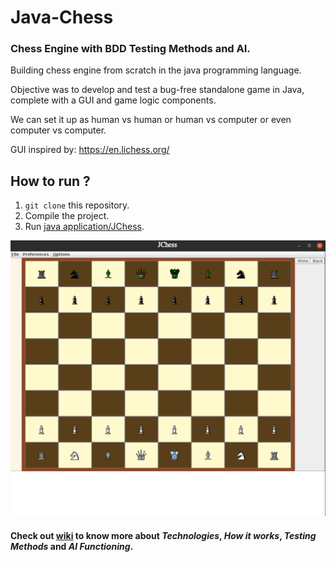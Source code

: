 # Java-Chess

### Chess Engine with BDD Testing Methods and AI.
Building chess engine from scratch in the java programming language.

Objective was to develop and test a bug-free standalone game in Java, complete with a GUI and game logic components.

We can set it up as human vs human or human vs computer or even computer vs computer.

GUI inspired by: https://en.lichess.org/

## How to run ?

 1. `git clone` this repository.
 2. Compile the project.
 3. Run [java application/JChess](https://github.com/aryaniiit002/Java-Chess/blob/master/src/main/java/com/chess/JChess.java).


![JChess](https://github.com/aryaniiit002/Java-Chess/blob/master/art/JChess.png)


#### Check out [wiki](https://github.com/aryaniiit002/Java-Chess/wiki) to know more about ***Technologies***, ***How it works***, ***Testing Methods*** and ***AI Functioning***.
